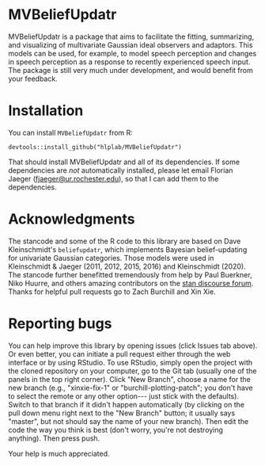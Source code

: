 # MVBeliefUpdatr
MVBeliefUpdatr is a package that aims to facilitate the fitting, summarizing, and visualizing of multivariate Gaussian ideal observers and adaptors. This models can be used, for example, to model speech perception and changes in speech perception as a response to recently experienced speech input. The package is still very much under development, and would benefit from your feedback. 


# Installation
You can install `MVBeliefUpdatr` from R:

```
devtools::install_github("hlplab/MVBeliefUpdatr")
```

That should install MVBeliefUpdatr and all of its dependencies. If some dependencies are *not* automatically installed, please let email
Florian Jaeger (<fjaeger@ur.rochester.edu>), so that I can add them to the dependencies. 


# Acknowledgments
The stancode and some of the R code to this library are based on Dave Kleinschmidt's `beliefupdatr`, which implements Bayesian belief-updating for univariate Gaussian categories. Those models were used in Kleinschmidt & Jaeger (2011, 2012, 2015, 2016) and Kleinschmidt (2020). The stancode further benefitted tremendously from help by Paul Buerkner, Niko Huurre, and others amazing contributors on the [stan discourse forum](https://discourse.mc-stan.org/). Thanks for helpful pull requests go to Zach Burchill and Xin Xie.


# Reporting bugs
You can help improve this library by opening issues (click Issues tab above). Or even better, you can initiate a pull request either through the web interface or by using RStudio. To use RStudio, simply open the project with the cloned repository on your computer, go to the Git tab (usually one of the panels in the top right corner). Click "New Branch", choose
a name for the new branch (e.g., "xinxie-fix-1" or "burchill-plotting-patch"; you don't have to select the remote or any other option--- just stick with the defaults). Switch to that branch if it didn't happen automatically (by clicking on the pull down menu right next to the "New Branch" button; it usually says "master", but not should say the name of your
new branch). Then edit the code the way you think is best (don't worry, you're not destroying anything). Then press push.

Your help is much appreciated.



